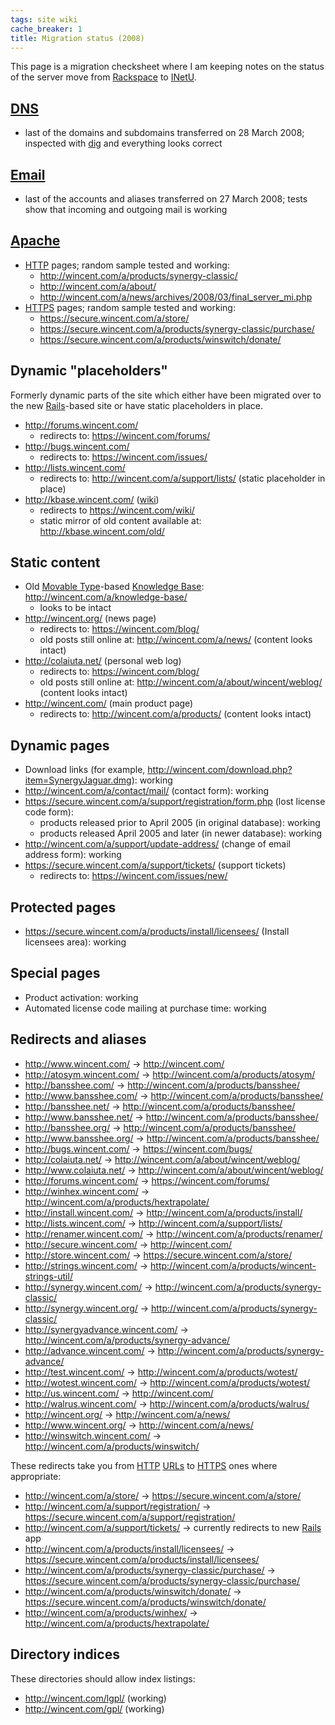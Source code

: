```yaml
---
tags: site wiki
cache_breaker: 1
title: Migration status (2008)
---
```


This page is a migration checksheet where I am keeping notes on the status of the server move from [Rackspace](/wiki/Rackspace) to [INetU](/wiki/INetU).

## [DNS](/wiki/DNS)

-   last of the domains and subdomains transferred on 28 March 2008; inspected with [dig](/wiki/dig) and everything looks correct

## [Email](/wiki/Email)

-   last of the accounts and aliases transferred on 27 March 2008; tests show that incoming and outgoing mail is working

## [Apache](/wiki/Apache)

-   [HTTP](/wiki/HTTP) pages; random sample tested and working:
    -   <http://wincent.com/a/products/synergy-classic/>
    -   <http://wincent.com/a/about/>
    -   <http://wincent.com/a/news/archives/2008/03/final_server_mi.php>
-   [HTTPS](/wiki/HTTPS) pages; random sample tested and working:
    -   <https://secure.wincent.com/a/store/>
    -   <https://secure.wincent.com/a/products/synergy-classic/purchase/>
    -   <https://secure.wincent.com/a/products/winswitch/donate/>

## Dynamic "placeholders"

Formerly dynamic parts of the site which either have been migrated over to the new [Rails](/wiki/Rails)-based site or have static placeholders in place.

-   <http://forums.wincent.com/>
    -   redirects to: <https://wincent.com/forums/>
-   <http://bugs.wincent.com/>
    -   redirects to: <https://wincent.com/issues/>
-   <http://lists.wincent.com/>
    -   redirects to: <http://wincent.com/a/support/lists/> (static placeholder in place)
-   <http://kbase.wincent.com/> ([wiki](/wiki/wiki))
    -   redirects to <https://wincent.com/wiki/>
    -   static mirror of old content available at: <http://kbase.wincent.com/old/>

## Static content

-   Old [Movable Type](/wiki/Movable_Type)-based [Knowledge Base](/wiki/Knowledge_Base): <http://wincent.com/a/knowledge-base/>
    -   looks to be intact
-   <http://wincent.org/> (news page)
    -   redirects to: <https://wincent.com/blog/>
    -   old posts still online at: <http://wincent.com/a/news/> (content looks intact)
-   <http://colaiuta.net/> (personal web log)
    -   redirects to: <https://wincent.com/blog/>
    -   old posts still online at: <http://wincent.com/a/about/wincent/weblog/> (content looks intact)
-   <http://wincent.com/> (main product page)
    -   redirects to: <http://wincent.com/a/products/> (content looks intact)

## Dynamic pages

-   Download links (for example, <http://wincent.com/download.php?item=SynergyJaguar.dmg>): working
-   <http://wincent.com/a/contact/mail/> (contact form): working
-   <https://secure.wincent.com/a/support/registration/form.php> (lost license code form):
    -   products released prior to April 2005 (in original database): working
    -   products released April 2005 and later (in newer database): working
-   <http://wincent.com/a/support/update-address/> (change of email address form): working
-   <https://secure.wincent.com/a/support/tickets/> (support tickets)
    -   redirects to: <https://wincent.com/issues/new/>

## Protected pages

-   <https://secure.wincent.com/a/products/install/licensees/> (Install licensees area): working

## Special pages

-   Product activation: working
-   Automated license code mailing at purchase time: working

## Redirects and aliases

-   <http://www.wincent.com/> -&gt; <http://wincent.com/>
-   <http://atosym.wincent.com/> -&gt; <http://wincent.com/a/products/atosym/>
-   <http://bansshee.com/> -&gt; <http://wincent.com/a/products/bansshee/>
-   <http://www.bansshee.com/> -&gt; <http://wincent.com/a/products/bansshee/>
-   <http://bansshee.net/> -&gt; <http://wincent.com/a/products/bansshee/>
-   <http://www.bansshee.net/> -&gt; <http://wincent.com/a/products/bansshee/>
-   <http://bansshee.org/> -&gt; <http://wincent.com/a/products/bansshee/>
-   <http://www.bansshee.org/> -&gt; <http://wincent.com/a/products/bansshee/>
-   <http://bugs.wincent.com/> -&gt; <https://wincent.com/bugs/>
-   <http://colaiuta.net/> -&gt; <http://wincent.com/a/about/wincent/weblog/>
-   <http://www.colaiuta.net/> -&gt; <http://wincent.com/a/about/wincent/weblog/>
-   <http://forums.wincent.com/> -&gt; <https://wincent.com/forums/>
-   <http://winhex.wincent.com/> -&gt; <http://wincent.com/a/products/hextrapolate/>
-   <http://install.wincent.com/> -&gt; <http://wincent.com/a/products/install/>
-   <http://lists.wincent.com/> -&gt; <http://wincent.com/a/support/lists/>
-   <http://renamer.wincent.com/> -&gt; <http://wincent.com/a/products/renamer/>
-   <http://secure.wincent.com/> -&gt; <http://wincent.com/>
-   <http://store.wincent.com/> -&gt; <https://secure.wincent.com/a/store/>
-   <http://strings.wincent.com/> -&gt; <http://wincent.com/a/products/wincent-strings-util/>
-   <http://synergy.wincent.com/> -&gt; <http://wincent.com/a/products/synergy-classic/>
-   <http://synergy.wincent.org/> -&gt; <http://wincent.com/a/products/synergy-classic/>
-   <http://synergyadvance.wincent.com/> -&gt; <http://wincent.com/a/products/synergy-advance/>
-   <http://advance.wincent.com/> -&gt; <http://wincent.com/a/products/synergy-advance/>
-   <http://test.wincent.com/> -&gt; <http://wincent.com/a/products/wotest/>
-   <http://wotest.wincent.com/> -&gt; <http://wincent.com/a/products/wotest/>
-   <http://us.wincent.com/> -&gt; <http://wincent.com/>
-   <http://walrus.wincent.com/> -&gt; <http://wincent.com/a/products/walrus/>
-   <http://wincent.org/> -&gt; <http://wincent.com/a/news/>
-   <http://www.wincent.org/> -&gt; <http://wincent.com/a/news/>
-   <http://winswitch.wincent.com/> -&gt; <http://wincent.com/a/products/winswitch/>

These redirects take you from [HTTP](/wiki/HTTP) [URLs](/wiki/URLs) to [HTTPS](/wiki/HTTPS) ones where appropriate:

-   <http://wincent.com/a/store/> -&gt; <https://secure.wincent.com/a/store/>
-   <http://wincent.com/a/support/registration/> -&gt; <https://secure.wincent.com/a/support/registration/>
-   <http://wincent.com/a/support/tickets/> -&gt; currently redirects to new [Rails](/wiki/Rails) app
-   <http://wincent.com/a/products/install/licensees/> -&gt; <https://secure.wincent.com/a/products/install/licensees/>
-   <http://wincent.com/a/products/synergy-classic/purchase/> -&gt; <https://secure.wincent.com/a/products/synergy-classic/purchase/>
-   <http://wincent.com/a/products/winswitch/donate/> -&gt; <https://secure.wincent.com/a/products/winswitch/donate/>
-   <http://wincent.com/a/products/winhex/> -&gt; <http://wincent.com/a/products/hextrapolate/>

## Directory indices

These directories should allow index listings:

-   <http://wincent.com/lgpl/> (working)
-   <http://wincent.com/gpl/> (working)
